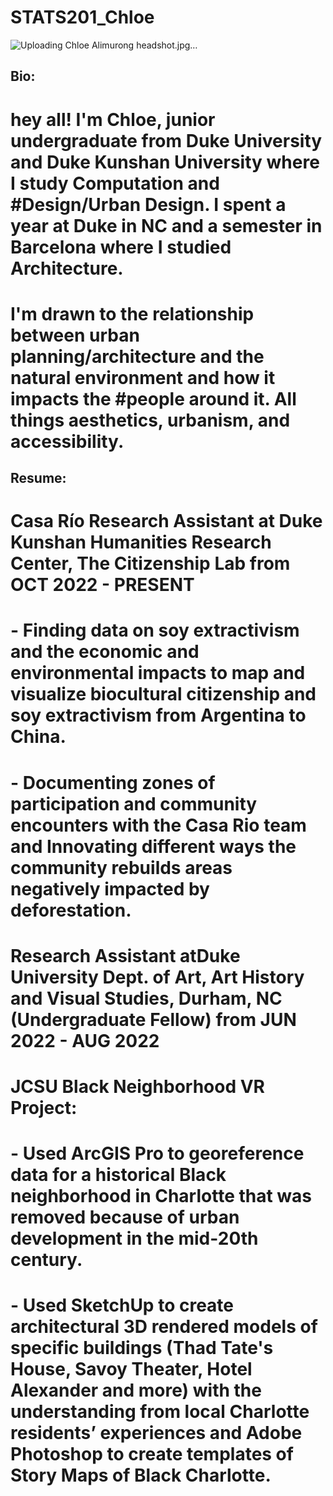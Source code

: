 # STATS201_Chloe
![Uploading Chloe Alimurong headshot.jpg…]()

## Bio:
# hey all! I'm Chloe, junior undergraduate from Duke University and Duke Kunshan University where I study Computation and #Design/Urban Design. I spent a year at Duke in NC and a semester in Barcelona where I studied Architecture. 
# I'm drawn to the relationship between urban planning/architecture and the natural environment and how it impacts the #people around it. All things aesthetics, urbanism, and accessibility.

## Resume:
# Casa Río Research Assistant at Duke Kunshan Humanities Research Center, The Citizenship Lab from OCT 2022 - PRESENT
# - Finding data on soy extractivism and the economic and environmental impacts to map and visualize biocultural citizenship and soy extractivism from Argentina to China.
# - Documenting zones of participation and community encounters with the Casa Rio team and Innovating different ways the community rebuilds areas negatively impacted by deforestation.
# Research Assistant atDuke University Dept. of Art, Art History and Visual Studies, Durham, NC (Undergraduate Fellow) from JUN 2022 - AUG 2022
# JCSU Black Neighborhood VR Project:
# - Used ArcGIS Pro to georeference data for a historical Black neighborhood in Charlotte that was removed because of urban development in the mid-20th century.
# - Used SketchUp to create architectural 3D rendered models of specific buildings (Thad Tate's House, Savoy Theater, Hotel Alexander and more) with the understanding from local Charlotte residents’ experiences and Adobe Photoshop to create templates of Story Maps of Black Charlotte.



